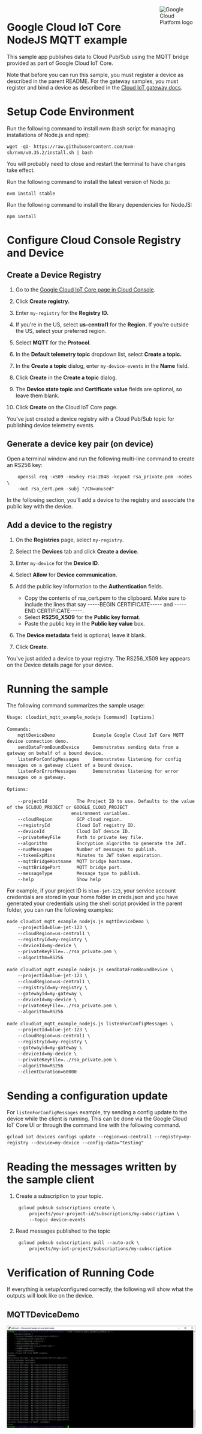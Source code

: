 <img src="https://avatars2.githubusercontent.com/u/2810941?v=3&s=96" alt="Google Cloud Platform logo" title="Google Cloud Platform" align="right" height="96" width="96"/>

# Google Cloud IoT Core NodeJS MQTT example

This sample app publishes data to Cloud Pub/Sub using the MQTT bridge provided
as part of Google Cloud IoT Core.

Note that before you can run this sample, you must register a device as
described in the parent README. For the gateway samples, you must register and bind
a device as described in the [Cloud IoT gateway docs](https://cloud.google.com/iot/docs/how-tos/gateways/#setup).

# Setup Code Environment

Run the following command to install nvm (bash script for managing installations of Node.js and npm):

    wget -qO- https://raw.githubusercontent.com/nvm-sh/nvm/v0.35.2/install.sh | bash

You will probably need to close and restart the terminal to have changes take effect.

Run the following command to install the latest version of Node.js:

    nvm install stable

Run the following command to install the library dependencies for NodeJS:

    npm install

# Configure Cloud Console Registry and Device

## Create a Device Registry

1. Go to the [Google Cloud IoT Core page in Cloud Console](https://console.cloud.google.com/iot).

2. Click **Create registry.**

3. Enter ```my-registry``` for the **Registry ID.**

4. If you're in the US, select **us-central1** for the **Region.** If you're outside the US, select your preferred region.

5. Select **MQTT** for the **Protocol**.

6. In the **Default telemetry topic** dropdown list, select **Create a topic.**

7. In the **Create a topic** dialog, enter ```my-device-events``` in the **Name** field.

8. Click **Create** in the **Create a topic** dialog.

9. The **Device state topic** and **Certificate value** fields are optional, so leave them blank.

10. Click **Create** on the Cloud IoT Core page.

You've just created a device registry with a Cloud Pub/Sub topic for publishing device telemetry events.

## Generate a device key pair (on device)

Open a terminal window and run the following multi-line command to create an RS256 key:

```
    openssl req -x509 -newkey rsa:2048 -keyout rsa_private.pem -nodes \
    -out rsa_cert.pem -subj "/CN=unused"
```

In the following section, you'll add a device to the registry and associate the public key with the device.

## Add a device to the registry
1. On the **Registries** page, select ```my-registry```.

2. Select the **Devices** tab and click **Create a device**.

3. Enter ```my-device``` for the **Device ID**.

4. Select **Allow** for **Device communication**.

5. Add the public key information to the **Authentication** fields.
    - Copy the contents of rsa_cert.pem to the clipboard. Make sure to include the lines that say -----BEGIN CERTIFICATE----- and -----END CERTIFICATE-----.
    - Select **RS256_X509** for the **Public key format**.
    - Paste the public key in the **Public key value** box.

6. The **Device metadata** field is optional; leave it blank.

7. Click **Create**.

You've just added a device to your registry. The RS256_X509 key appears on the Device details page for your device.

# Running the sample

The following command summarizes the sample usage:

    Usage: cloudiot_mqtt_example_nodejs [command] [options]

    Commands:
        mqttDeviceDemo              Example Google Cloud IoT Core MQTT device connection demo.
        sendDataFromBoundDevice     Demonstrates sending data from a gateway on behalf of a bound device.
        listenForConfigMessages     Demonstrates listening for config messages on a gateway client of a bound device.
        listenForErrorMessages      Demonstrates listening for error messages on a gateway.

    Options:

        --projectId           The Project ID to use. Defaults to the value of the GCLOUD_PROJECT or GOOGLE_CLOUD_PROJECT
                            environment variables.
        --cloudRegion         GCP cloud region.
        --registryId          Cloud IoT registry ID.
        --deviceId            Cloud IoT device ID.
        --privateKeyFile      Path to private key file.
        --algorithm           Encryption algorithm to generate the JWT.
        --numMessages         Number of messages to publish.
        --tokenExpMins        Minutes to JWT token expiration.
        --mqttBridgeHostname  MQTT bridge hostname.
        --mqttBridgePort      MQTT bridge port.
        --messageType         Message type to publish.
        --help                Show help

For example, if your project ID is `blue-jet-123`, your service account
credentials are stored in your home folder in creds.json and you have generated
your credentials using the shell script provided in the parent folder, you can
run the following examples:

    node cloudiot_mqtt_example_nodejs.js mqttDeviceDemo \
        --projectId=blue-jet-123 \
        --cloudRegion=us-central1 \
        --registryId=my-registry \
        --deviceId=my-device \
        --privateKeyFile=../rsa_private.pem \
        --algorithm=RS256

    node cloudiot_mqtt_example_nodejs.js sendDataFromBoundDevice \
        --projectId=blue-jet-123 \
        --cloudRegion=us-central1 \
        --registryId=my-registry \
        --gatewayId=my-gateway \
        --deviceId=my-device \
        --privateKeyFile=../rsa_private.pem \
        --algorithm=RS256

    node cloudiot_mqtt_example_nodejs.js listenForConfigMessages \
        --projectId=blue-jet-123 \
        --cloudRegion=us-central1 \
        --registryId=my-registry \
        --gatewayid=my-gateway \
        --deviceId=my-device \
        --privateKeyFile=../rsa_private.pem \
        --algorithm=RS256
        --clientDuration=60000

# Sending a configuration update

For `listenForConfigMessages` example, try sending a config update to the device while the client is running. This can be done via the Google Cloud IoT Core UI or through the command line with the following command.

    gcloud iot devices configs update --region=us-central1 --registry=my-registry --device=my-device --config-data="testing"

# Reading the messages written by the sample client

1. Create a subscription to your topic.

        gcloud pubsub subscriptions create \
            projects/your-project-id/subscriptions/my-subscription \
            --topic device-events

2. Read messages published to the topic

        gcloud pubsub subscriptions pull --auto-ack \
            projects/my-iot-project/subscriptions/my-subscription

# Verification of Running Code

If everything is setup/configured correctly, the following will show what the outputs will look like on the device.

## MQTTDeviceDemo

![Nodejs MQTTDeviceDemo Output](https://github.com/mvartani76/google-iot-core-tests/blob/master/images/nodejs-mqttDeviceDemo-working-output.png "Nodejs MQTTDeviceDemo Output")
